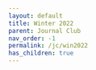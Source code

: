 ```yaml
---
layout: default
title: Winter 2022
parent: Journal Club
nav_order: -1
permalink: /jc/win2022
has_children: true
---
```

